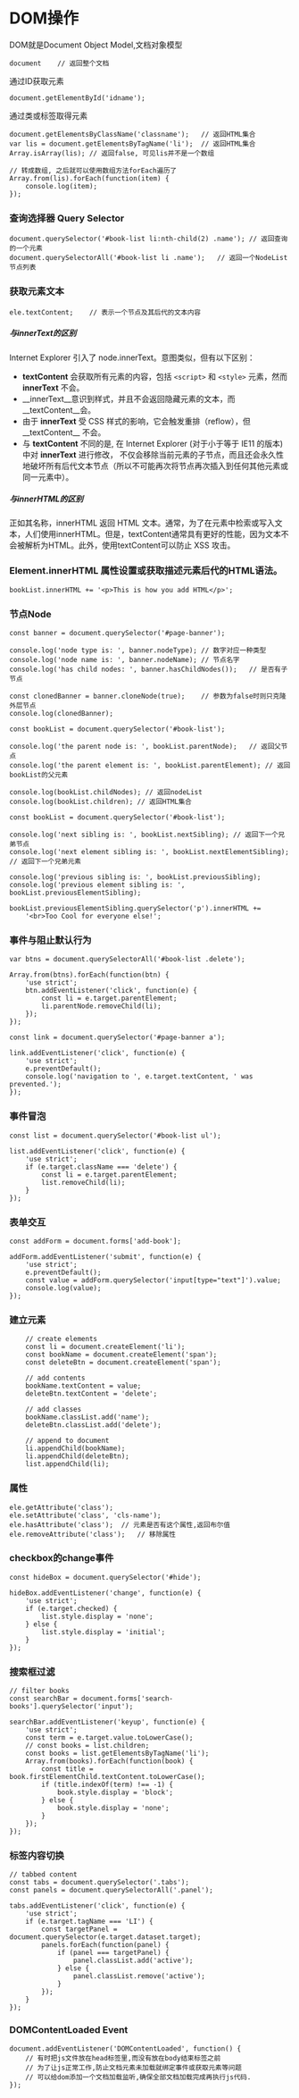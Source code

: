 # DOM操作

DOM就是Document Object Model,文档对象模型

```
document	// 返回整个文档
```

通过ID获取元素
```
document.getElementById('idname');
```
通过类或标签取得元素
```
document.getElementsByClassName('classname');	// 返回HTML集合
var lis = document.getElementsByTagName('li');	// 返回HTML集合
Array.isArray(lis);	// 返回false, 可见lis并不是一个数组

// 转成数组, 之后就可以使用数组方法forEach遍历了
Array.from(lis).forEach(function(item) {
	console.log(item);
});
```

### 查询选择器 Query Selector
```
document.querySelector('#book-list li:nth-child(2) .name');	// 返回查询的一个元素
document.querySelectorAll('#book-list li .name');	// 返回一个NodeList节点列表
```

### 获取元素文本
```
ele.textContent;	// 表示一个节点及其后代的文本内容
```
##### 与innerText的区别
Internet Explorer 引入了 node.innerText。意图类似，但有以下区别：  
* __textContent__ 会获取所有元素的内容，包括 `<script>` 和 `<style>` 元素，然而 __innerText__ 不会。
* __innerText__意识到样式，并且不会返回隐藏元素的文本，而__textContent__会。
* 由于 __innerText__ 受 CSS 样式的影响，它会触发重排（reflow），但__textContent__ 不会。
* 与 __textContent__ 不同的是, 在 Internet Explorer (对于小于等于 IE11 的版本) 中对 __innerText__ 进行修改， 不仅会移除当前元素的子节点，而且还会永久性地破坏所有后代文本节点（所以不可能再次将节点再次插入到任何其他元素或同一元素中）。

##### 与innerHTML的区别
正如其名称，innerHTML 返回 HTML 文本。通常，为了在元素中检索或写入文本，人们使用innerHTML。但是，textContent通常具有更好的性能，因为文本不会被解析为HTML。此外，使用textContent可以防止 XSS 攻击。  

### Element.innerHTML 属性设置或获取描述元素后代的HTML语法。
```
bookList.innerHTML += '<p>This is how you add HTML</p>';
```

### 节点Node
```
const banner = document.querySelector('#page-banner');

console.log('node type is: ', banner.nodeType);	// 数字对应一种类型
console.log('node name is: ', banner.nodeName);	// 节点名字
console.log('has child nodes: ', banner.hasChildNodes());	// 是否有子节点

const clonedBanner = banner.cloneNode(true);	// 参数为false时则只克隆外层节点
console.log(clonedBanner);
```
```
const bookList = document.querySelector('#book-list');

console.log('the parent node is: ', bookList.parentNode);	// 返回父节点
console.log('the parent element is: ', bookList.parentElement); // 返回bookList的父元素

console.log(bookList.childNodes); // 返回nodeList
console.log(bookList.children);	// 返回HTML集合
```
```
const bookList = document.querySelector('#book-list');

console.log('next sibling is: ', bookList.nextSibling);	// 返回下一个兄弟节点
console.log('next element sibling is: ', bookList.nextElementSibling); // 返回下一个兄弟元素

console.log('previous sibling is: ', bookList.previousSibling);
console.log('previous element sibling is: ', bookList.previousElementSibling);

bookList.previousElementSibling.querySelector('p').innerHTML +=
    '<br>Too Cool for everyone else!';
```

### 事件与阻止默认行为
```
var btns = document.querySelectorAll('#book-list .delete');

Array.from(btns).forEach(function(btn) {
    'use strict';
    btn.addEventListener('click', function(e) {
        const li = e.target.parentElement;
        li.parentNode.removeChild(li);
    });
});

const link = document.querySelector('#page-banner a');

link.addEventListener('click', function(e) {
    'use strict';
    e.preventDefault();
    console.log('navigation to ', e.target.textContent, ' was prevented.');
});

```
### 事件冒泡
```
const list = document.querySelector('#book-list ul');

list.addEventListener('click', function(e) {
    'use strict';
    if (e.target.className === 'delete') {
        const li = e.target.parentElement;
        list.removeChild(li);
    }
});
```
### 表单交互
```
const addForm = document.forms['add-book'];

addForm.addEventListener('submit', function(e) {
    'use strict';
    e.preventDefault();
    const value = addForm.querySelector('input[type="text"]').value;
    console.log(value);
});
```
### 建立元素
```
    // create elements
    const li = document.createElement('li');
    const bookName = document.createElement('span');
    const deleteBtn = document.createElement('span');

    // add contents
    bookName.textContent = value;
    deleteBtn.textContent = 'delete';

    // add classes
    bookName.classList.add('name');
    deleteBtn.classList.add('delete');

    // append to document
    li.appendChild(bookName);
    li.appendChild(deleteBtn);
    list.appendChild(li);
```
### 属性
```
ele.getAttribute('class');
ele.setAttribute('class', 'cls-name');
ele.hasAttribute('class');	// 元素是否有这个属性,返回布尔值
ele.removeAttribute('class');	// 移除属性
```
### checkbox的change事件
```
const hideBox = document.querySelector('#hide');

hideBox.addEventListener('change', function(e) {
    'use strict';
    if (e.target.checked) {
        list.style.display = 'none';
    } else {
        list.style.display = 'initial';
    }
});
```
### 搜索框过滤
```
// filter books
const searchBar = document.forms['search-books'].querySelector('input');

searchBar.addEventListener('keyup', function(e) {
    'use strict';
    const term = e.target.value.toLowerCase();
    // const books = list.children;
    const books = list.getElementsByTagName('li');
    Array.from(books).forEach(function(book) {
        const title = book.firstElementChild.textContent.toLowerCase();
        if (title.indexOf(term) !== -1) {
            book.style.display = 'block';
        } else {
            book.style.display = 'none';
        }
    });
});
```
### 标签内容切换
```
// tabbed content
const tabs = document.querySelector('.tabs');
const panels = document.querySelectorAll('.panel');

tabs.addEventListener('click', function(e) {
    'use strict';
    if (e.target.tagName === 'LI') {
        const targetPanel = document.querySelector(e.target.dataset.target);
        panels.forEach(function(panel) {
            if (panel === targetPanel) {
                panel.classList.add('active');
            } else {
                panel.classList.remove('active');
            }
        });
    }
});
```
### DOMContentLoaded Event
```
document.addEventListener('DOMContentLoaded', function() {
	// 有时把js文件放在head标签里,而没有放在body结束标签之前
	// 为了让js正常工作,防止文档元素未加载就绑定事件或获取元素等问题
	// 可以给dom添加一个文档加载监听,确保全部文档加载完成再执行js代码.
});
```